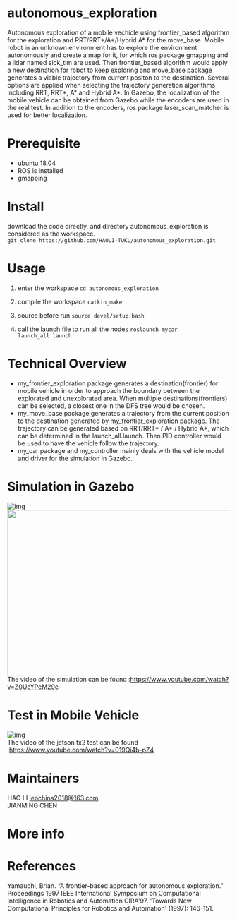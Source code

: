 # autonomous_exploration
Autonomous exploration of a mobile vechicle using frontier_based algorithm for the exploration and RRT/RRT*/A*/Hybrid A* for the move_base. Mobile robot in an unknown environment has to explore the environment autonomously and create a map for it, for which ros package gmapping and a lidar named sick_tim are used. Then frontier_based algorithm would apply a new destination for robot to keep exploring and move_base package generates a viable trajectory from current positon to the destination. Several options are applied when selecting the trajectory generation algorithms including RRT, RRT*, A* and Hybrid A*.
In Gazebo, the localization of the mobile vehicle can be obtained from Gazebo while the encoders are used in the real test. In addition to the encoders, ros package laser_scan_matcher is used for better localization.

# Prerequisite
- ubuntu 18.04
- ROS is installed
- gmapping

# Install
download the code directly, and directory autonomous_exploration is considered as the workspace.    
`git clone https://github.com/HAOLI-TUKL/autonomous_exploration.git`       

# Usage
1. enter the workspace
`cd autonomous_exploration`    

2. compile the workspace
`catkin_make`     

3. source before run
`source devel/setup.bash`  

4. call the launch file to run all the nodes
`roslaunch mycar launch_all.launch`

# Technical Overview
* my_frontier_exploration package generates a destination(frontier) for mobile vehicle in order to approach the boundary between the explorated and unexplorated area. When multiple destinations(frontiers) can be selected, a closest one in the DFS tree would be chosen.
* my_move_base package generates a trajectory from the current position to the destination generated by my_frontier_exploration package. The trajectory can be generated based on RRT/RRT* / A* / Hybrid A*, which can be determined in the launch_all.launch. Then PID controller would be used to have the vehicle follow the trajectory.
* my_car package and my_controller mainly deals with the vehicle model and driver for the simulation in Gazebo.
# Simulation in Gazebo 

![img](https://github.com/HAOLI-TUKL/autonomous_exploration/blob/master/images/simulation.gif)  
<img width="675" height="375" src="https://github.com/HAOLI-TUKL/autonomous_exploration/blob/master/images/simulation.gif"/>  
The video of the simulation can be found :https://www.youtube.com/watch?v=Z0UcYPeM29c 
# Test in Mobile Vehicle
![img](https://github.com/HAOLI-TUKL/autonomous_exploration/blob/master/images/realtest.gif)  
The video of the jetson tx2 test can be found :https://www.youtube.com/watch?v=019Qi4b-pZ4   
# Maintainers
HAO LI leochina2018@163.com     
JIANMING CHEN
# More info

# References
Yamauchi, Brian. “A frontier-based approach for autonomous exploration.” Proceedings 1997 IEEE International Symposium on Computational Intelligence in Robotics and Automation CIRA'97. 'Towards New Computational Principles for Robotics and Automation' (1997): 146-151.

